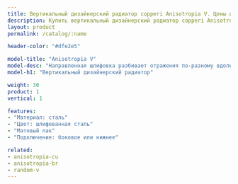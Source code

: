 ```yaml
---
title: Вертикальный дизайнерский радиатор copperi Anisotropia V. Цены и размеры.
description: Купить вертикальный дизайнерский радиатор copperi Anisotropia V в Москве по цене производителя.
layout: product
permalink: /catalog/:name

header-color: "#dfe2e5"

model-title: "Anisotropia V"
model-desc: "Направленная шлифовка разбивает отражения по-разному вдоль и поперёк линий. Можно выбрать наш рисунок или предложить свой."
model-h1: "Вертикальный дизайнерский радиатор"

weight: 30
product: 1
vertical: 1

features:
- "Материал: сталь"
- "Цвет: шлифованная сталь"
- "Матовый лак"
- "Подключение: боковое или нижнее"

related:
- anisotropia-cu
- anisotropia-br
- random-v
---
```

